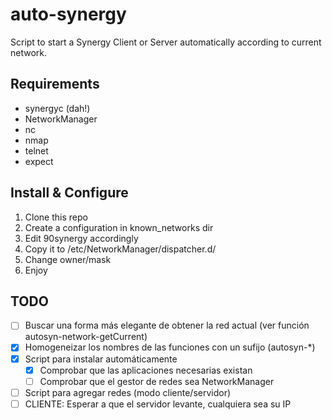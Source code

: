 # auto-synergy

Script to start a Synergy Client or Server automatically according to current network.

## Requirements

* synergyc (dah!)
* NetworkManager
* nc 
* nmap
* telnet
* expect 

## Install & Configure

1. Clone this repo
2. Create a configuration in known_networks dir
3. Edit 90synergy accordingly
4. Copy it to /etc/NetworkManager/dispatcher.d/
5. Change owner/mask
6. Enjoy

## TODO

* [ ] Buscar una forma más elegante de obtener la red actual (ver función autosyn-network-getCurrent)
* [x] Homogeneizar los nombres de las funciones con un sufijo (autosyn-*)
* [x] Script para instalar automáticamente
  * [x] Comprobar que las aplicaciones necesarias existan
  * [ ] Comprobar que el gestor de redes sea NetworkManager
* [ ] Script para agregar redes (modo cliente/servidor) 
* [ ] CLIENTE: Esperar a que el servidor levante, cualquiera sea su IP

